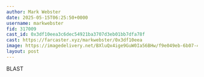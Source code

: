 ```yaml
---
author: Mark Webster
date: 2025-05-15T06:25:50+0000
username: markwebster
fid: 317009
cast_id: 0x3df10eea3c6dec54921ba3707d3eb01bb7dfa78f
cast: https://farcaster.xyz/markwebster/0x3df10eea
image: https://imagedelivery.net/BXluQx4ige9GuW0Ia56BHw/f9e049eb-6b07-434c-b43a-382922b9f000/original
layout: post
---
```


BLAST

<img src='https://imagedelivery.net/BXluQx4ige9GuW0Ia56BHw/f9e049eb-6b07-434c-b43a-382922b9f000/original' alt='' referrerpolicy='no-referrer'/>

